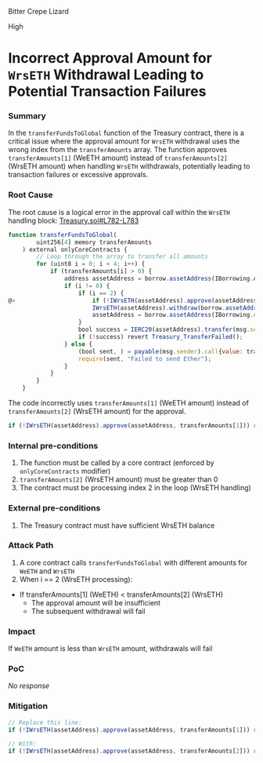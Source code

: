 Bitter Crepe Lizard

High

# Incorrect Approval Amount for `WrsETH` Withdrawal Leading to Potential Transaction Failures

### Summary

In the `transferFundsToGlobal` function of the Treasury contract, there is a critical issue where the approval amount for `WrsETH` withdrawal uses the wrong index from the `transferAmounts` array. The function approves `transferAmounts[1]` (WeETH amount) instead of `transferAmounts[2]` (WrsETH amount) when handling `WrsETH` withdrawals, potentially leading to transaction failures or excessive approvals.


### Root Cause

The root cause is a logical error in the approval call within the `WrsETH` handling block:
[Treasury.sol#L782-L783](https://github.com/sherlock-audit/2024-11-autonomint/blob/0d324e04d4c0ca306e1ae4d4c65f0cb9d681751b/Blockchain/Blockchian/contracts/Core_logic/Treasury.sol#L772-L796)
```js
function transferFundsToGlobal(
        uint256[4] memory transferAmounts
    ) external onlyCoreContracts {
        // Loop through the array to transfer all amounts
        for (uint8 i = 0; i < 4; i++) {
            if (transferAmounts[i] > 0) {
                address assetAddress = borrow.assetAddress(IBorrowing.AssetName((i == 3 ? 4 : i) + 1));
                if (i != 0) {
                    if (i == 2) {
@>                      if (!IWrsETH(assetAddress).approve(assetAddress, transferAmounts[1])) revert Treasury_ApproveFailed();
                        IWrsETH(assetAddress).withdraw(borrow.assetAddress(IBorrowing.AssetName.rsETH), transferAmounts[2]);
                        assetAddress = borrow.assetAddress(IBorrowing.AssetName.rsETH);
                    }
                    bool success = IERC20(assetAddress).transfer(msg.sender, transferAmounts[i]); 
                    if (!success) revert Treasury_TransferFailed();
                } else {
                    (bool sent, ) = payable(msg.sender).call{value: transferAmounts[i]}(""); 
                    require(sent, "Failed to send Ether");
                }
            }
        }
    }
```
The code incorrectly uses `transferAmounts[1]` (WeETH amount) instead of `transferAmounts[2]` (WrsETH amount) for the approval.
```js
if (!IWrsETH(assetAddress).approve(assetAddress, transferAmounts[1])) revert Treasury_ApproveFailed();
```

### Internal pre-conditions

1. The function must be called by a core contract (enforced by `onlyCoreContracts` modifier)
2. `transferAmounts[2]` (WrsETH amount) must be greater than 0
3. The contract must be processing index 2 in the loop (WrsETH handling)

### External pre-conditions

1. The Treasury contract must have sufficient WrsETH balance


### Attack Path

1. A core contract calls `transferFundsToGlobal` with different amounts for `WeETH` and `WrsETH`
2. When i == 2 (WrsETH processing):
  - If transferAmounts[1] (WeETH) < transferAmounts[2] (WrsETH)
    - The approval amount will be insufficient
    - The subsequent withdrawal will fail

### Impact

If `WeETH` amount is less than `WrsETH` amount, withdrawals will fail


### PoC

_No response_

### Mitigation

```js
// Replace this line:
if (!IWrsETH(assetAddress).approve(assetAddress, transferAmounts[1])) revert Treasury_ApproveFailed();

// With:
if (!IWrsETH(assetAddress).approve(assetAddress, transferAmounts[2])) revert Treasury_ApproveFailed();
```